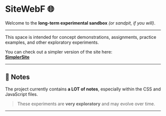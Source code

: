 # SiteWebF 🌐  

Welcome to the **long-term experimental sandbox** *(or sandpit, if you will)*.

---

This space is intended for concept demonstrations, assignments, practice examples, and other exploratory experiments.  

You can check out a simpler version of the site here:  
[**SimplerSite**](https://github.com/sandpitt-turtle/simplersite)

---

## 📝 Notes  

The project currently contains **a LOT of notes**, especially within the CSS and JavaScript files.  

> These experiments are **very exploratory** and may evolve over time.  

---
